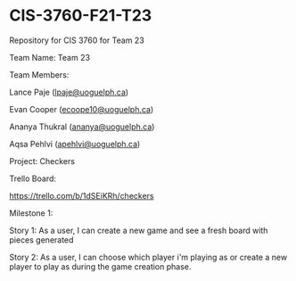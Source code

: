 # CIS-3760-F21-T23

Repository for CIS 3760 for Team 23

Team Name: Team 23

Team Members:

Lance Paje (lpaje@uoguelph.ca)

Evan Cooper (ecoope10@uoguelph.ca)

Ananya Thukral (ananya@uoguelph.ca)

Aqsa Pehlvi (apehlvi@uoguelph.ca)

Project: Checkers

Trello Board:

https://trello.com/b/1dSEiKRh/checkers

Milestone 1:

Story 1: As a user, I can create a new game and see a fresh board with pieces generated

Story 2: As a user, I can choose which player i'm playing as or create a new player to play as during the game creation phase.
